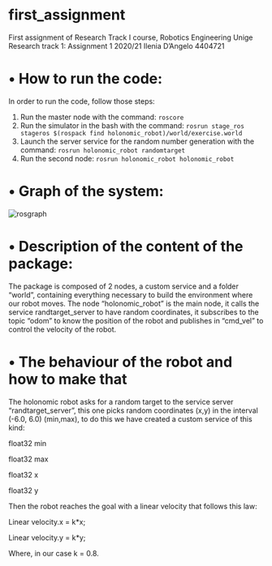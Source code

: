 # first_assignment
First assignment of Research Track I course, Robotics Engineering Unige
Research track 1: Assignment 1 2020/21
Ilenia D’Angelo 4404721

# •	How to run the code:

In order to run the code, follow those steps:
1.	Run the master node with the command: ```roscore```
2.	Run the simulator in the bash with the command: ```rosrun stage_ros stageros $(rospack find holonomic_robot)/world/exercise.world```
3.	Launch the server service for the random number generation with the command: ```rosrun holonomic_robot randomtarget```
4.	Run the second node: ```rosrun holonomic_robot holonomic_robot```

# •	Graph of the system:

 ![rosgraph](https://user-images.githubusercontent.com/80365922/116868912-f2a02300-ac0f-11eb-8b3d-cee87e848d17.png)


# •	Description of the content of the package:
The package is composed of 2 nodes, a custom service and a folder “world”, containing everything necessary to build the environment where our robot moves.
The node “holonomic_robot” is the main node, it calls the service randtarget_server to have random coordinates, it subscribes to the topic “odom” to know the position of the robot and publishes in “cmd_vel” to control the velocity of the robot.

# •	The behaviour of the robot and how to make that

The holonomic robot asks for a random target to the service server “randtarget_server”, this one picks random coordinates (x,y) in the interval (-6.0, 6.0) (min,max), to do this we have created a custom service of this kind:

float32 min

float32 max

float32 x

float32 y

Then the robot reaches the goal with a linear velocity that follows this law:

Linear velocity.x = k*x;

Linear velocity.y = k*y;

Where, in our case k = 0.8.
